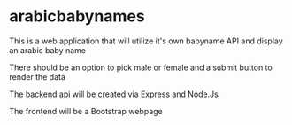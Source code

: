 # arabicbabynames

This is a web application that will utilize it's own babyname API and display an arabic baby name

There should be an option to pick male or female and a submit button to render the data

The backend api will be created via Express and Node.Js

The frontend will be a Bootstrap webpage 
